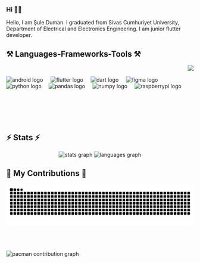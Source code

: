 
<h3 align="left">Hi 👋🏻</h3> 

Hello, I am Şule Duman. I graduated from Sivas Cumhuriyet University, Department of Electrical and Electronics Engineering. I am junior flutter developer.

<h2 align="left">⚒️ Languages-Frameworks-Tools ⚒️</h2>

<img align="right" height="150" src="https://media.giphy.com/media/YFkpsHWCsNUUo/giphy.gif"/><br>

<div align="left">
  <img src="https://cdn.jsdelivr.net/gh/devicons/devicon/icons/android/android-original.svg" height="40" alt="android logo"  />
  <img width="12" />
  <img src="https://cdn.jsdelivr.net/gh/devicons/devicon/icons/flutter/flutter-original.svg" height="40" alt="flutter logo"  />
  <img width="12" />
  <img src="https://cdn.jsdelivr.net/gh/devicons/devicon/icons/dart/dart-original.svg" height="40" alt="dart logo"  />
  <img width="12" />
  <img src="https://cdn.jsdelivr.net/gh/devicons/devicon/icons/figma/figma-original.svg" height="40" alt="figma logo"  />
  <img width="12" />
  <img src="https://cdn.jsdelivr.net/gh/devicons/devicon/icons/python/python-original.svg" height="40" alt="python logo"  />
  <img width="12" />
  <img src="https://cdn.jsdelivr.net/gh/devicons/devicon/icons/pandas/pandas-original.svg" height="40" alt="pandas logo"  />
  <img width="12" />
  <img src="https://cdn.jsdelivr.net/gh/devicons/devicon/icons/numpy/numpy-original.svg" height="40" alt="numpy logo"  />
  <img width="12" />
  <img src="https://cdn.jsdelivr.net/gh/devicons/devicon/icons/raspberrypi/raspberrypi-original.svg" height="40" alt="raspberrypi logo"  />
</div>

<br clear="both">

<h2 align="left">⚡ Stats ⚡</h2>

<div align="center">
  <img src="https://github-readme-stats.vercel.app/api?username=dumansl&hide_title=false&hide_rank=false&show_icons=true&include_all_commits=true&count_private=true&disable_animations=false&theme=dracula&locale=en&hide_border=false" height="150" alt="stats graph"  />
  <img src="https://github-readme-stats.vercel.app/api/top-langs?username=dumansl&locale=en&hide_title=false&layout=compact&card_width=320&langs_count=5&theme=dracula&hide_border=false" height="150" alt="languages graph"/>
</div>

<div align="left">
  <h2>🐍 My Contributions 🐍</h2>
  <img alt="snake eating my contributions" src="https://raw.githubusercontent.com/dumansl/dumansl/output/github-contribution-grid-snake-dark.svg" />
  
  <br/><br/><br/>
<picture>
  <source media="(prefers-color-scheme: dark)" srcset="https://raw.githubusercontent.com/dumansl/dumansl/output/pacman-contribution-graph-dark.svg">
  <source media="(prefers-color-scheme: light)" srcset="https://raw.githubusercontent.com/dumansl/dumansl/output/pacman-contribution-graph.svg">
  <img alt="pacman contribution graph" src="https://raw.githubusercontent.com/dumansl/dumansl/output/pacman-contribution-graph.svg">
</picture>
</div>





